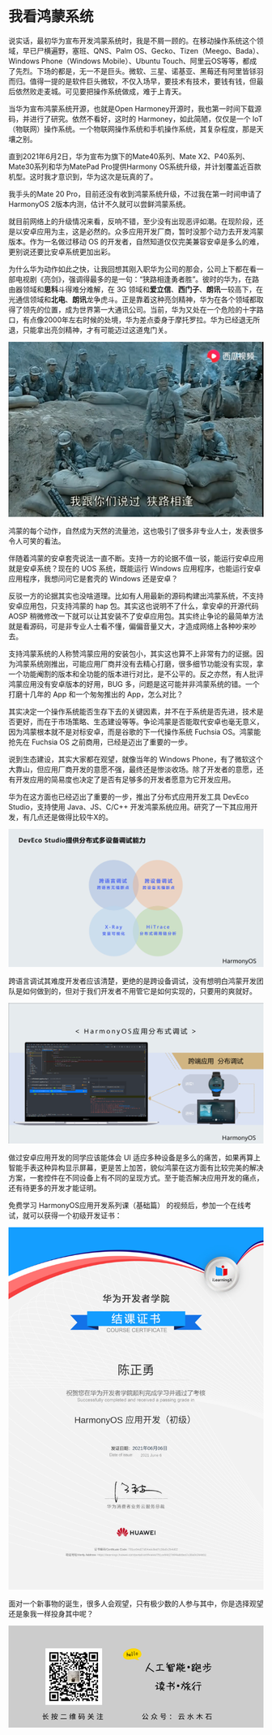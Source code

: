 # 我看鸿蒙系统

说实话，最初华为宣布开发鸿蒙系统时，我是不屑一顾的。在移动操作系统这个领域，早已尸横遍野，塞班、QNS、Palm OS、Gecko、Tizen（Meego、Bada）、Windows Phone（Windows Mobile）、Ubuntu Touch、阿里云OS等等，都成了先烈。下场的都是，无一不是巨头。微软、三星、诺基亚、黑莓还有阿里皆铩羽而归。值得一提的是软件巨头微软，不仅入场早，要技术有技术，要钱有钱，但最后依然败走麦城。可见要把操作系统做成，难于上青天。

当华为宣布鸿蒙系统开源，也就是Open Harmoney开源时，我也第一时间下载源码，并进行了研究。依然不看好，这时的 Harmoney，如此简陋，仅仅是一个 IoT （物联网）操作系统。一个物联网操作系统和手机操作系统，其复杂程度，那是天壤之别。

直到2021年6月2日，华为宣布为旗下的Mate40系列、Mate X2、P40系列、Mate30系列和华为MatePad Pro提供Harmony OS系统升级，并计划覆盖近百款机型。这时我才意识到，华为这次是玩真的了。

我手头的Mate 20 Pro，目前还没有收到鸿蒙系统升级，不过我在第一时间申请了 HarmonyOS 2版本内测，估计不久就可以尝鲜鸿蒙系统。

就目前网络上的升级情况来看，反响不错，至少没有出现恶评如潮。在现阶段，还是以安卓应用为主，这是必然的。众多应用开发厂商，暂时没那个动力去开发鸿蒙版本。作为一名做过移动 OS 的开发者，自然知道仅仅完美兼容安卓是多么的难，更别说还要比安卓系统更加出彩。

为什么华为动作如此之快，让我回想其刚入职华为公司的那会，公司上下都在看一部电视剧《亮剑》，强调得最多的是一句：“狭路相逢勇者胜”。彼时的华为，在路由器领域和**思科**斗得难分难解，在 3G 领域和**爱立信**、**西门子**、**朗讯**一较高下，在光通信领域和**北电**、**朗讯**龙争虎斗。正是靠着这种亮剑精神，华为在各个领域都取得了领先的位置，成为世界第一大通讯公司。当前，华为又处在一个危险的十字路口，有点像2000年左右时候的处境，华为差点委身于摩托罗拉。华为已经退无所退，只能拿出亮剑精神，才有可能迈过这道鬼门关。

![](https://raw.githubusercontent.com/mogoweb/mywritings/master/book_wechat/202106/images/about_harmony_04.jpg)

鸿蒙的每个动作，自然成为天然的流量池，这也吸引了很多非专业人士，发表很多令人可笑的看法。

伴随着鸿蒙的安卓套壳说法一直不断。支持一方的论据不值一驳，能运行安卓应用就是安卓系统？现在的 UOS 系统，既能运行 Windows 应用程序，也能运行安卓应用程序，我想问问它是套壳的 Windows 还是安卓？

反驳一方的论据其实也没啥道理。比如有人用最新的源码构建出鸿蒙系统，不支持安卓应用包，只支持鸿蒙的 hap 包。其实这也说明不了什么，拿安卓的开源代码 AOSP 稍微修改一下就可以让其安装不了安卓应用包。其实终止争论的最简单方法就是看源码，可是非专业人士看不懂，偏偏音量又大，才造成网络上各种吵来吵去。

支持鸿蒙系统的人称赞鸿蒙应用的安装包小，其实这也算不上非常有力的证据。因为鸿蒙系统刚推出，可能应用厂商并没有去精心打磨，很多细节功能没有实现，拿一个功能阉割的版本和全功能的版本进行对比，是不公平的。反之亦然，有人批评鸿蒙应用没有安卓版本的好用，BUG 多，问题是这可能并非鸿蒙系统的错。一个打磨十几年的 App 和一个匆匆推出的 App，怎么对比？

其实决定一个操作系统能否生存下去的关键因素，并不在于系统是否先进，技术是否更好，而在于市场策略、生态建设等等。争论鸿蒙是否能取代安卓也毫无意义，因为鸿蒙根本就不是对标安卓，而是谷歌的下一代操作系统 Fuchsia OS。鸿蒙能抢先在 Fuchsia OS 之前商用，已经是迈出了重要的一步。

说到生态建设，其实大家都在观望，就像当年的 Windows Phone，有了微软这个大靠山，但应用厂商开发的意愿不强，最终还是惨淡收场。除了开发者的意愿，还有开发应用的简易度也决定了是否有足够多的开发者愿意为它开发应用。

华为在这方面也已经迈出了重要的一步，推出了分布式应用开发工具 DevEco Studio，支持使用 Java、JS、C/C++ 开发鸿蒙系统应用。研究了一下其应用开发，有几点还是做得比较牛X的。

![](https://raw.githubusercontent.com/mogoweb/mywritings/master/book_wechat/202106/images/about_harmony_03.png)

跨语言调试其难度开发者应该清楚，更绝的是跨设备调试，没有想明白鸿蒙开发团队是如何做到的，但对于我们开发者不用管它是如何实现的，只要用的爽就好。

![](https://raw.githubusercontent.com/mogoweb/mywritings/master/book_wechat/202106/images/about_harmony_02.png)

做过安卓应用开发的同学应该能体会 UI 适应多种设备是多么的痛苦，如果再算上智能手表这种异构显示屏幕，更是苦上加苦，貌似鸿蒙在这方面有比较完美的解决方案，一套控件在不同设备上有不同的呈现方式。至于能否解决应用开发的痛点，还有待更多的开发才能证明。

免费学习 HarmonyOS应用开发系列课（基础篇） 的视频后，参加一个在线考试，就可以获得一个初级开发证书：

![](https://raw.githubusercontent.com/mogoweb/mywritings/master/book_wechat/202106/images/about_harmony_01.png)

面对一个新事物的诞生，很多人会观望，只有极少数的人参与其中，你是选择观望还是象我一样投身其中呢？

![](https://raw.githubusercontent.com/mogoweb/mywritings/master/book_wechat/common_images/%E5%BE%AE%E4%BF%A1%E5%85%AC%E4%BC%97%E5%8F%B7_%E5%85%B3%E6%B3%A8%E4%BA%8C%E7%BB%B4%E7%A0%81.png)